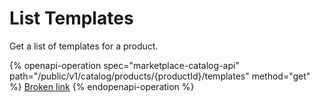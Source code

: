 # List Templates

Get a list of templates for a product.

{% openapi-operation spec="marketplace-catalog-api" path="/public/v1/catalog/products/{productId}/templates" method="get" %}
[Broken link](broken-reference)
{% endopenapi-operation %}
